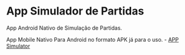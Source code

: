 # App Simulador de Partidas

App Android Nativo de Simulação de Partidas.

App Mobile Nativo Para Android no formato APK já para o uso.
    - [APP Simulator]()
